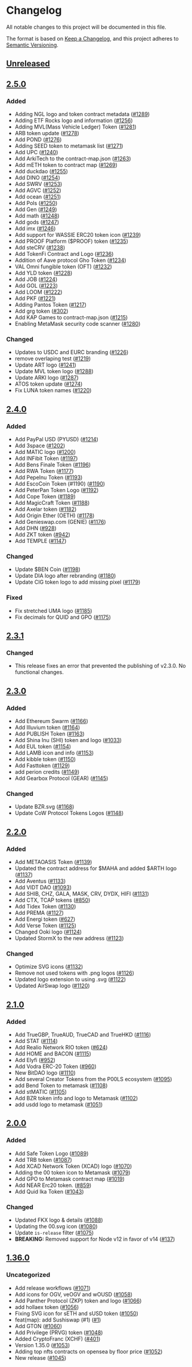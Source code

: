 # Changelog
All notable changes to this project will be documented in this file.

The format is based on [Keep a Changelog](https://keepachangelog.com/en/1.0.0/),
and this project adheres to [Semantic Versioning](https://semver.org/spec/v2.0.0.html).

## [Unreleased]

## [2.5.0]
### Added
- Adding NGL logo and token contract metadata ([#1289](https://github.com/MetaMask/contract-metadata/pull/1289))
- Adding ETF Rocks logo and information ([#1256](https://github.com/MetaMask/contract-metadata/pull/1256))
- Adding MVL(Mass Vehicle Ledger) Token ([#1281](https://github.com/MetaMask/contract-metadata/pull/1281))
- ARB token update ([#1278](https://github.com/MetaMask/contract-metadata/pull/1278))
- Add POND ([#1276](https://github.com/MetaMask/contract-metadata/pull/1276))
- Adding SEED token to metamask list ([#1271](https://github.com/MetaMask/contract-metadata/pull/1271))
- Add UPC ([#1240](https://github.com/MetaMask/contract-metadata/pull/1240))
- Add ArkiTech to the contract-map.json ([#1263](https://github.com/MetaMask/contract-metadata/pull/1263))
- Add mETH token to contract map ([#1269](https://github.com/MetaMask/contract-metadata/pull/1269))
- Add duckdao ([#1255](https://github.com/MetaMask/contract-metadata/pull/1255))
- Add DINO ([#1254](https://github.com/MetaMask/contract-metadata/pull/1254))
- Add SWRV ([#1253](https://github.com/MetaMask/contract-metadata/pull/1253))
- Add AGVC ([#1252](https://github.com/MetaMask/contract-metadata/pull/1252))
- Add ocean ([#1251](https://github.com/MetaMask/contract-metadata/pull/1251))
- Add Pols ([#1250](https://github.com/MetaMask/contract-metadata/pull/1250))
- Add Gen ([#1249](https://github.com/MetaMask/contract-metadata/pull/1249))
- Add math ([#1248](https://github.com/MetaMask/contract-metadata/pull/1248))
- Add gods ([#1247](https://github.com/MetaMask/contract-metadata/pull/1247))
- Add imx ([#1246](https://github.com/MetaMask/contract-metadata/pull/1246))
- Add support for WASSIE ERC20 token icon ([#1239](https://github.com/MetaMask/contract-metadata/pull/1239))
- Add PROOF Platform ($PROOF) token ([#1235](https://github.com/MetaMask/contract-metadata/pull/1235))
- Add steCRV ([#1238](https://github.com/MetaMask/contract-metadata/pull/1238))
- Add TokenFi Contract and Logo ([#1236](https://github.com/MetaMask/contract-metadata/pull/1236))
- Addition of Aave protocol Gho Token ([#1234](https://github.com/MetaMask/contract-metadata/pull/1234))
- VAL Omni fungible token (OFT) ([#1232](https://github.com/MetaMask/contract-metadata/pull/1232))
- Add YLD token ([#1228](https://github.com/MetaMask/contract-metadata/pull/1228))
- Add JOB ([#1224](https://github.com/MetaMask/contract-metadata/pull/1224))
- Add GOL ([#1223](https://github.com/MetaMask/contract-metadata/pull/1223))
- Add LOOM ([#1222](https://github.com/MetaMask/contract-metadata/pull/1222))
- Add PKF ([#1221](https://github.com/MetaMask/contract-metadata/pull/1221))
- Adding Pantos Token ([#1217](https://github.com/MetaMask/contract-metadata/pull/1217))
- Add grg token ([#302](https://github.com/MetaMask/contract-metadata/pull/302))
- Add KAP Games to contract-map.json ([#1215](https://github.com/MetaMask/contract-metadata/pull/1215))
- Enabling MetaMask security code scanner ([#1280](https://github.com/MetaMask/contract-metadata/pull/1280))

### Changed
- Updates to USDC and EURC branding ([#1226](https://github.com/MetaMask/contract-metadata/pull/1226))
- remove overlaping test ([#1219](https://github.com/MetaMask/contract-metadata/pull/1219))
- Update ART logo ([#1241](https://github.com/MetaMask/contract-metadata/pull/1241))
- Update MVL token logo ([#1288](https://github.com/MetaMask/contract-metadata/pull/1288))
- Update ARKI logo ([#1287](https://github.com/MetaMask/contract-metadata/pull/1287))
- ATOS token update ([#1274](https://github.com/MetaMask/contract-metadata/pull/1274))
- Fix LUNA token names ([#1220](https://github.com/MetaMask/contract-metadata/pull/1220))

## [2.4.0]
### Added
- Add PayPal USD (PYUSD) ([#1214](https://github.com/MetaMask/contract-metadata/pull/1214))
- Add 3space ([#1202](https://github.com/MetaMask/contract-metadata/pull/1202))
- Add MATIC logo ([#1200](https://github.com/MetaMask/contract-metadata/pull/1200))
- Add INFibit Token ([#1197](https://github.com/MetaMask/contract-metadata/pull/1197))
- Add Bens Finale Token ([#1196](https://github.com/MetaMask/contract-metadata/pull/1196))
- Add RWA Token ([#1177](https://github.com/MetaMask/contract-metadata/pull/1177))
- Add PepeInu Token ([#1193](https://github.com/MetaMask/contract-metadata/pull/1193))
- Add EscoCoin Token (#1190) ([#1190](https://github.com/MetaMask/contract-metadata/pull/1190))
- Add PeterPan Token Logo ([#1192](https://github.com/MetaMask/contract-metadata/pull/1192))
- Add Cope Token ([#1189](https://github.com/MetaMask/contract-metadata/pull/1189))
- Add MagicCraft Token ([#1188](https://github.com/MetaMask/contract-metadata/pull/1188))
- Add Axelar token ([#1182](https://github.com/MetaMask/contract-metadata/pull/1182))
- Add Origin Ether (OETH) ([#1178](https://github.com/MetaMask/contract-metadata/pull/1178))
- Add Genieswap.com (GENIE) ([#1176](https://github.com/MetaMask/contract-metadata/pull/1176))
- Add DHN ([#928](https://github.com/MetaMask/contract-metadata/pull/928))
- Add ZKT token ([#942](https://github.com/MetaMask/contract-metadata/pull/942))
- Add TEMPLE ([#1147](https://github.com/MetaMask/contract-metadata/pull/1147))

### Changed
- Update $BEN Coin ([#1198](https://github.com/MetaMask/contract-metadata/pull/1198))
- Update DIA logo after rebranding ([#1180](https://github.com/MetaMask/contract-metadata/pull/1180))
- Update CIG token logo to add missing pixel ([#1179](https://github.com/MetaMask/contract-metadata/pull/1179))

### Fixed
- Fix stretched UMA logo ([#1185](https://github.com/MetaMask/contract-metadata/pull/1185))
- Fix decimals for QUID and GPO ([#1175](https://github.com/MetaMask/contract-metadata/pull/1175))

## [2.3.1]
### Changed
- This release fixes an error that prevented the publishing of v2.3.0. No functional changes.

## [2.3.0]
### Added
- Add Ethereum Swarm ([#1166](https://github.com/MetaMask/contract-metadata/pull/1166))
- Add Illuvium token ([#1164](https://github.com/MetaMask/contract-metadata/pull/1164))
- Add PUBLISH Token ([#1163](https://github.com/MetaMask/contract-metadata/pull/1163))
- Add Shina Inu (SHI) token and logo ([#1033](https://github.com/MetaMask/contract-metadata/pull/1033))
- Add EUL token ([#1154](https://github.com/MetaMask/contract-metadata/pull/1154))
- Add LAMB icon and info ([#1153](https://github.com/MetaMask/contract-metadata/pull/1153))
- Add kibble token ([#1150](https://github.com/MetaMask/contract-metadata/pull/1150))
- Add Fasttoken ([#1129](https://github.com/MetaMask/contract-metadata/pull/1129))
- add perion credits ([#1149](https://github.com/MetaMask/contract-metadata/pull/1149))
- Add Gearbox Protocol (GEAR) ([#1145](https://github.com/MetaMask/contract-metadata/pull/1145))

### Changed
- Update BZR.svg ([#1168](https://github.com/MetaMask/contract-metadata/pull/1168))
- Update CoW Protocol Tokens Logos ([#1148](https://github.com/MetaMask/contract-metadata/pull/1148))

## [2.2.0]
### Added
- Add METAOASIS Token ([#1139](https://github.com/MetaMask/contract-metadata/pull/1139))
- Updated the contract address for $MAHA and added $ARTH logo ([#1137](https://github.com/MetaMask/contract-metadata/pull/1137))
- Add Aventus ([#1133](https://github.com/MetaMask/contract-metadata/pull/1133))
- Add VIDT DAO ([#1093](https://github.com/MetaMask/contract-metadata/pull/1093))
- Add SHIB, CHZ, GALA, MASK, CRV, DYDX, HIFI ([#1131](https://github.com/MetaMask/contract-metadata/pull/1131))
- Add CTX, TCAP tokens ([#850](https://github.com/MetaMask/contract-metadata/pull/850))
- Add Tidex Token ([#1130](https://github.com/MetaMask/contract-metadata/pull/1130))
- Add PREMA ([#1127](https://github.com/MetaMask/contract-metadata/pull/1127))
- Add Energi token ([#627](https://github.com/MetaMask/contract-metadata/pull/627))
- Add Verse Token ([#1125](https://github.com/MetaMask/contract-metadata/pull/1125))
- Changed Ooki logo ([#1124](https://github.com/MetaMask/contract-metadata/pull/1124))
- Updated StormX to the new address ([#1123](https://github.com/MetaMask/contract-metadata/pull/1123))

### Changed
- Optimize SVG icons ([#1132](https://github.com/MetaMask/contract-metadata/pull/1132))
- Remove not used tokens with .png logos ([#1126](https://github.com/MetaMask/contract-metadata/pull/1126))
- Updated logo extension to using .svg ([#1122](https://github.com/MetaMask/contract-metadata/pull/1122))
- Updated AirSwap logo ([#1120](https://github.com/MetaMask/contract-metadata/pull/1120))

## [2.1.0]
### Added
- Add TrueGBP, TrueAUD, TrueCAD and TrueHKD ([#1116](https://github.com/MetaMask/contract-metadata/pull/1116))
- Add STAT ([#1114](https://github.com/MetaMask/contract-metadata/pull/1114))
- Add Realio Network RIO token ([#624](https://github.com/MetaMask/contract-metadata/pull/624))
- Add HOME and BACON ([#1115](https://github.com/MetaMask/contract-metadata/pull/1115))
- Add Elyfi ([#952](https://github.com/MetaMask/contract-metadata/pull/952))
- Add Vodra ERC-20 Token ([#960](https://github.com/MetaMask/contract-metadata/pull/960))
- New BitDAO logo ([#1110](https://github.com/MetaMask/contract-metadata/pull/1110))
- Add several Creator Tokens from the P00LS ecosystem ([#1095](https://github.com/MetaMask/contract-metadata/pull/1095))
- add Bend Token to metamask ([#1108](https://github.com/MetaMask/contract-metadata/pull/1108))
- Add stMATIC ([#1105](https://github.com/MetaMask/contract-metadata/pull/1105))
- Add BZR token info and logo to Metamask ([#1102](https://github.com/MetaMask/contract-metadata/pull/1102))
- add usdd logo to metamask ([#1051](https://github.com/MetaMask/contract-metadata/pull/1051))

## [2.0.0]
### Added
- Add Safe Token Logo  ([#1089](https://github.com/MetaMask/contract-metadata/pull/1089))
- Add TRB token ([#1087](https://github.com/MetaMask/contract-metadata/pull/1087))
- Add XCAD Network Token (XCAD) logo  ([#1070](https://github.com/MetaMask/contract-metadata/pull/1070))
- Adding the 00 token icon to Metamask ([#1079](https://github.com/MetaMask/contract-metadata/pull/1079))
- Add GPO to Metamask contract map ([#1019](https://github.com/MetaMask/contract-metadata/pull/1019))
- Add NEAR Erc20 token. ([#859](https://github.com/MetaMask/contract-metadata/pull/859))
- Add Quid Ika Token ([#1043](https://github.com/MetaMask/contract-metadata/pull/1043))

### Changed
- Updated FKX logo & details ([#1088](https://github.com/MetaMask/contract-metadata/pull/1088))
- Updating the 00.svg icon ([#1080](https://github.com/MetaMask/contract-metadata/pull/1080))
- Update `is-release` filter ([#1075](https://github.com/MetaMask/contract-metadata/pull/1075))
- **BREAKING:** Removed support for Node v12 in favor of v14 ([#137](https://github.com/MetaMask/eth-json-rpc-middleware/pull/137))

## [1.36.0]
### Uncategorized
- Add release workflows ([#1071](https://github.com/MetaMask/contract-metadata/pull/1071))
- Add icons for OGV, veOGV and wOUSD ([#1058](https://github.com/MetaMask/contract-metadata/pull/1058))
- Add Panther Protocol (ZKP) token and logo ([#1066](https://github.com/MetaMask/contract-metadata/pull/1066))
- add hollaex token ([#1056](https://github.com/MetaMask/contract-metadata/pull/1056))
- Fixing SVG icon for sETH and sUSD token ([#1050](https://github.com/MetaMask/contract-metadata/pull/1050))
- feat(map): add Sushiswap (#1) ([#1](https://github.com/MetaMask/contract-metadata/pull/1))
- Add GTON ([#1060](https://github.com/MetaMask/contract-metadata/pull/1060))
- Add Privilege (PRVG) token ([#1048](https://github.com/MetaMask/contract-metadata/pull/1048))
- Added CryptoFranc (XCHF) ([#401](https://github.com/MetaMask/contract-metadata/pull/401))
- Version 1.35.0 ([#1053](https://github.com/MetaMask/contract-metadata/pull/1053))
- Adding top nfts contracts on opensea by floor price ([#1052](https://github.com/MetaMask/contract-metadata/pull/1052))
- New release ([#1045](https://github.com/MetaMask/contract-metadata/pull/1045))

[Unreleased]: https://github.com/MetaMask/contract-metadata/compare/v2.5.0...HEAD
[2.5.0]: https://github.com/MetaMask/contract-metadata/compare/v2.4.0...v2.5.0
[2.4.0]: https://github.com/MetaMask/contract-metadata/compare/v2.3.1...v2.4.0
[2.3.1]: https://github.com/MetaMask/contract-metadata/compare/v2.3.0...v2.3.1
[2.3.0]: https://github.com/MetaMask/contract-metadata/compare/v2.2.0...v2.3.0
[2.2.0]: https://github.com/MetaMask/contract-metadata/compare/v2.1.0...v2.2.0
[2.1.0]: https://github.com/MetaMask/contract-metadata/compare/v2.0.0...v2.1.0
[2.0.0]: https://github.com/MetaMask/contract-metadata/compare/v1.36.0...v2.0.0
[1.36.0]: https://github.com/MetaMask/contract-metadata/releases/tag/v1.36.0
